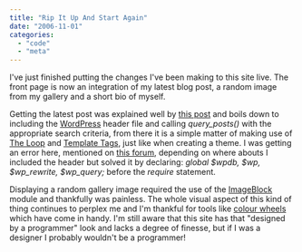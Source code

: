 ```yaml
---
title: "Rip It Up And Start Again"
date: "2006-11-01"
categories: 
  - "code"
  - "meta"
---
```


I've just finished putting the changes I've been making to this site live. The front page is now an integration of my latest blog post, a random image from my gallery and a short bio of myself.

Getting the latest post was explained well by [this post](http://ifelse.co.uk/archives/2005/04/10/make-wp-show-only-one-post-on-the-front-page/) and boils down to including the [WordPress](http://wordpress.org/) header file and calling _query\_posts()_ with the appropriate search criteria, from there it is a simple matter of making use of [The Loop](http://codex.wordpress.org/The_Loop) and [Template Tags](http://codex.wordpress.org/Template_Tags), just like when creating a theme. I was getting an error here, mentioned on [this forum](http://wordpress.org/support/topic/86399), depending on where abouts I included the header but solved it by declaring: _global $wpdb, $wp, $wp\_rewrite, $wp\_query;_ before the _require_ statement.

Displaying a random gallery image required the use of the [ImageBlock](http://codex.gallery2.org/index.php/Gallery2:GalleryEmbed:getImageBlock) module and thankfully was painless. The whole visual aspect of this kind of thing continues to perplex me and I'm thankful for tools like [colour wheels](http://wellstyled.com/tools/colorscheme2/index-en.html) which have come in handy. I'm still aware that this site has that "designed by a programmer" look and lacks a degree of finesse, but if I was a designer I probably wouldn't be a programmer!

